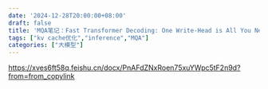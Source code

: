 ```yaml
---
date: '2024-12-28T20:00:00+08:00'
draft: false
title: 'MQA笔记：Fast Transformer Decoding: One Write-Head is All You Need'
tags: ["kv cache优化","inference","MQA"]
categories: ["大模型"]
---
```


https://xves6ft58q.feishu.cn/docx/PnAFdZNxRoen75xuYWpc5tF2n9d?from=from_copylink
